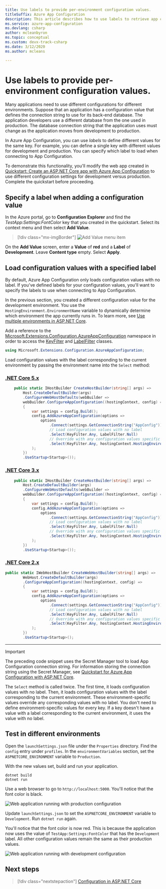 ```yaml
---
title: Use labels to provide per-environment configuration values.
titleSuffix: Azure App Configuration
description: This article describes how to use labels to retrieve app configuration values for the environment in which the app is currently running.
ms.service: azure-app-configuration
ms.devlang: csharp
author: mcleanbyron
ms.topic: conceptual
ms.custom: devx-track-csharp
ms.date: 3/12/2020
ms.author: mcleans

---
```

# Use labels to provide per-environment configuration values.

Many applications need to use different configurations for different environments. Suppose that an application has a configuration value that defines the connection string to use for its back-end database. The application developers use a different database from the one used in production. The database connection string that the application uses must change as the application moves from development to production.

In Azure App Configuration, you can use *labels* to define different values for the same key. For example, you can define a single key with different values for development and production. You can specify which label to load when connecting to App Configuration.

To demonstrate this functionality, you'll modify the web app created in [Quickstart: Create an ASP.NET Core app with Azure App Configuration](./quickstart-aspnet-core-app.md) to use different configuration settings for development versus production. Complete the quickstart before proceeding.

## Specify a label when adding a configuration value

In the Azure portal, go to **Configuration Explorer** and find the *TestApp:Settings:FontColor* key that you created in the quickstart. Select its context menu and then select **Add Value**.

> [!div class="mx-imgBorder"]
> ![Add Value menu item](media/labels-add-value.png)

On the **Add Value** screen, enter a **Value** of **red** and a **Label** of **Development**. Leave **Content type** empty. Select **Apply**.

## Load configuration values with a specified label

By default, Azure App Configuration only loads configuration values with no label. If you've defined labels for your configuration values, you'll want to specify the labels to use when connecting to App Configuration.

In the previous section, you created a different configuration value for the development environment. You use the `HostingEnvironment.EnvironmentName` variable to dynamically determine which environment the app currently runs in. To learn more, see [Use multiple environments in ASP.NET Core](/aspnet/core/fundamentals/environments).

Add a reference to the [Microsoft.Extensions.Configuration.AzureAppConfiguration](/dotnet/api/microsoft.extensions.configuration.azureappconfiguration) namespace in order to access the [KeyFilter](/dotnet/api/microsoft.extensions.configuration.azureappconfiguration.keyfilter) and [LabelFilter](/dotnet/api/microsoft.extensions.configuration.azureappconfiguration.labelfilter) classes.

```csharp
using Microsoft.Extensions.Configuration.AzureAppConfiguration;
``` 

Load configuration values with the label corresponding to the current environment by passing the environment name into the `Select` method:

### [.NET Core 5.x](#tab/core5x)

```csharp
    public static IHostBuilder CreateHostBuilder(string[] args) =>
        Host.CreateDefaultBuilder(args)
        .ConfigureWebHostDefaults(webBuilder =>
        webBuilder.ConfigureAppConfiguration((hostingContext, config) =>
        {
            var settings = config.Build();
            config.AddAzureAppConfiguration(options =>
                options
                    .Connect(settings.GetConnectionString("AppConfig"))
                    // Load configuration values with no label
                    .Select(KeyFilter.Any, LabelFilter.Null)
                    // Override with any configuration values specific to current hosting env
                    .Select(KeyFilter.Any, hostingContext.HostingEnvironment.EnvironmentName)
            );
        })
        .UseStartup<Startup>());
```

### [.NET Core 3.x](#tab/core3x)

```csharp
    public static IHostBuilder CreateHostBuilder(string[] args) =>
        Host.CreateDefaultBuilder(args)
        .ConfigureWebHostDefaults(webBuilder =>
        webBuilder.ConfigureAppConfiguration((hostingContext, config) =>
        {
            var settings = config.Build();
            config.AddAzureAppConfiguration(options =>
                options
                    .Connect(settings.GetConnectionString("AppConfig"))
                    // Load configuration values with no label
                    .Select(KeyFilter.Any, LabelFilter.Null)
                    // Override with any configuration values specific to current hosting env
                    .Select(KeyFilter.Any, hostingContext.HostingEnvironment.EnvironmentName)
            );
        })
        .UseStartup<Startup>());
```

### [.NET Core 2.x](#tab/core2x)

```csharp
public static IWebHostBuilder CreateWebHostBuilder(string[] args) =>
        WebHost.CreateDefaultBuilder(args)
        .ConfigureAppConfiguration((hostingContext, config) =>
        {
            var settings = config.Build();
            config.AddAzureAppConfiguration(options =>
                options
                    .Connect(settings.GetConnectionString("AppConfig"))
                    // Load configuration values with no label
                    .Select(KeyFilter.Any, LabelFilter.Null)
                    // Override with any configuration values specific to current hosting env
                    .Select(KeyFilter.Any, hostingContext.HostingEnvironment.EnvironmentName)
            );
        })
        .UseStartup<Startup>();
```
---


> [!IMPORTANT]
> The preceding code snippet uses the Secret Manager tool to load App Configuration connection string. For information storing the connection string using the Secret Manager, see [Quickstart for Azure App Configuration with ASP.NET Core](quickstart-aspnet-core-app.md).

The `Select` method is called twice. The first time, it loads configuration values with no label. Then, it loads configuration values with the label corresponding to the current environment. These environment-specific values override any corresponding values with no label. You don't need to define environment-specific values for every key. If a key doesn't have a value with a label corresponding to the current environment, it uses the value with no label.

## Test in different environments

Open the `launchSettings.json` file under the `Properties` directory. Find the `config` entry under `profiles`. In the `environmentVariables` section, set the `ASPNETCORE_ENVIRONMENT` variable to `Production`.

With the new values set, build and run your application.

```dotnetcli
dotnet build
dotnet run
```

Use a web browser to go to `http://localhost:5000`. You'll notice that the font color is black.

![Web application running with production configuration](media/labels-website-prod.png)

Update `launchSettings.json` to set the `ASPNETCORE_ENVIRONMENT` variable to `Development`. Run `dotnet run` again. 

You'll notice that the font color is now red. This is because the application now uses the value of `TestApp:Settings:FontColor` that has the `Development` label. All other configuration values remain the same as their production values.

![Web application running with development configuration](media/labels-website-dev.png)

## Next steps

> [!div class="nextstepaction"]
> [Configuration in ASP.NET Core](/aspnet/core/fundamentals/configuration/)

